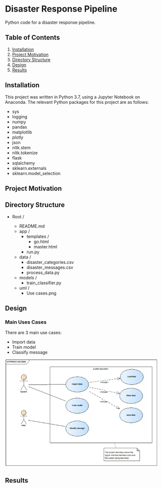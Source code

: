# Disaster Response Pipeline
Python code for a disaster response pipeline.

## Table of Contents

1. [Installation](#installation)
2. [Project Motivation](#motivation)
3. [Directory Structure](#directoryStructure)
4. [Design](#design)
5. [Results](#results)

## Installation <a name="installation"></a>

This project was written in Python 3.7, using a Jupyter Notebook on Anaconda. The relevant Python packages for this project are as follows:

- sys
- logging
- numpy
- pandas
- matplotlib
- plotly
- json
- nltk.stem
- nltk.tokenize
- flask
- sqlalchemy
- sklearn.externals
- sklearn.model_selection


## Project Motivation <a name="motivation"></a>


## Directory Structure <a name="directoryStructure"></a>

- Root /

    - README.md  
    - app /
        - templates /
            - go.html
            - master.html 
        - run.py  
    - data /  
        - disaster_categories.csv  
        - disaster_messages.csv  
        - process_data.py  
    - models /  
        - train_classifier.py  
    - uml /
        - Use cases.png  

## Design <a name="design"></a>

### Main Uses Cases
There are 3 main use cases:

- Import data
- Train model
- Classify message

<p align="center">
    <img src="./uml/Use cases.png" width="800" title="Main use cases." alt="Main use cases.">
</p>

## Results <a name="results"></a>
